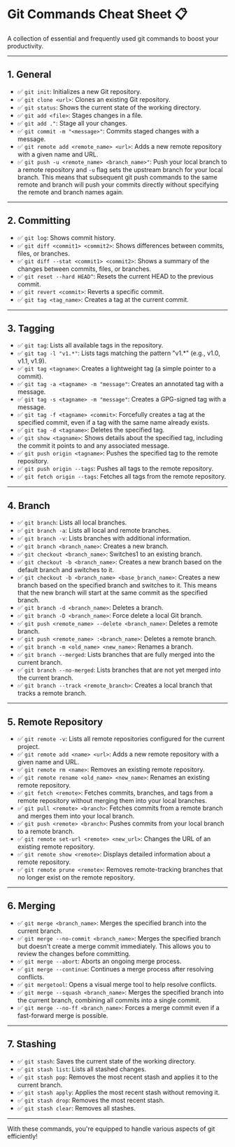 # Git Commands Cheat Sheet 📋

A collection of essential and frequently used git commands to boost your productivity.

---

## 1. General

- ✅ `git init`: Initializes a new Git repository.
- ✅ `git clone <url>`: Clones an existing Git repository.
- ✅ `git status`: Shows the current state of the working directory.
- ✅ `git add <file>`: Stages changes in a file.
- ✅ `git add ."`: Stage all your changes.
- ✅ `git commit -m "<message>"`: Commits staged changes with a message.
- ✅ `git remote add <remote_name> <url>`: Adds a new remote repository with a given name and URL.
- ✅ `git push -u <remote_name> <branch_name>"`: Push your local branch to a remote repository and `-u` flag sets the upstream branch for your local branch. This means that subsequent git push commands to the same remote and branch will push your commits directly without specifying the remote and branch names again.

---

## 2. Committing

- ✅ `git log`: Shows commit history.
- ✅ `git diff <commit1> <commit2>`: Shows differences between commits, files, or branches.
- ✅ `git diff --stat <commit1> <commit2>`: Shows a summary of the changes between commits, files, or branches.
- ✅ `git reset --hard HEAD^`: Resets the current HEAD to the previous commit.
- ✅ `git revert <commit>`: Reverts a specific commit.
- ✅ `git tag <tag_name>`: Creates a tag at the current commit.

---

## 3. Tagging

- ✅ `git tag`: Lists all available tags in the repository.
- ✅ `git tag -l "v1.*"`: Lists tags matching the pattern "v1.\*" (e.g., v1.0, v1.1, v1.9).
- ✅ `git tag <tagname>`: Creates a lightweight tag (a simple pointer to a commit).
- ✅ `git tag -a <tagname> -m "message"`: Creates an annotated tag with a message.
- ✅ `git tag -s <tagname> -m "message"`: Creates a GPG-signed tag with a message.
- ✅ `git tag -f <tagname> <commit>`: Forcefully creates a tag at the specified commit, even if a tag with the same name already exists.
- ✅ `git tag -d <tagname>`: Deletes the specified tag.
- ✅ `git show <tagname>`: Shows details about the specified tag, including the commit it points to and any associated message.
- ✅ `git push origin <tagname>`: Pushes the specified tag to the remote repository.
- ✅ `git push origin --tags`: Pushes all tags to the remote repository.
- ✅ `git fetch origin --tags`: Fetches all tags from the remote repository.

---

## 4. Branch

- ✅ `git branch`: Lists all local branches.
- ✅ `git branch -a`: Lists all local and remote branches.
- ✅ `git branch -v`: Lists branches with additional information.
- ✅ `git branch <branch_name>`: Creates a new branch.
- ✅ `git checkout <branch_name>`: Switches1 to an existing branch.
- ✅ `git checkout -b <branch_name>`: Creates a new branch based on the default branch and switches to it.
- ✅ `git checkout -b <branch_name> <base_branch_name>`: Creates a new branch based on the specified branch and switches to it. This means that the new branch will start at the same commit as the specified branch.
- ✅ `git branch -d <branch_name>`: Deletes a branch.
- ✅ `git branch -D <branch_name>`: Force delete a local Git branch.
- ✅ `git push <remote_name> --delete <branch_name>`: Deletes a remote branch.
- ✅ `git push <remote_name> :<branch_name>`: Deletes a remote branch.
- ✅ `git branch -m <old_name> <new_name>`: Renames a branch.
- ✅ `git branch --merged`: Lists branches that are fully merged into the current branch.
- ✅ `git branch --no-merged`: Lists branches that are not yet merged into the current branch.
- ✅ `git branch --track <remote_branch>`: Creates a local branch that tracks a remote branch.

---

## 5. Remote Repository

- ✅ `git remote -v`: Lists all remote repositories configured for the current project.
- ✅ `git remote add <name> <url>`: Adds a new remote repository with a given name and URL.
- ✅ `git remote rm <name>`: Removes an existing remote repository.
- ✅ `git remote rename <old_name> <new_name>`: Renames an existing remote repository.
- ✅ `git fetch <remote>`: Fetches commits, branches, and tags from a remote repository without merging them into your local branches.
- ✅ `git pull <remote> <branch>`: Fetches commits from a remote branch and merges them into your local branch.
- ✅ `git push <remote> <branch>`: Pushes commits from your local branch to a remote branch.
- ✅ `git remote set-url <remote> <new_url>`: Changes the URL of an existing remote repository.
- ✅ `git remote show <remote>`: Displays detailed information about a remote repository.
- ✅ `git remote prune <remote>`: Removes remote-tracking branches that no longer exist on the remote repository.

---

## 6. Merging

- ✅ `git merge <branch_name>`: Merges the specified branch into the current branch.
- ✅ `git merge --no-commit <branch_name>`: Merges the specified branch but doesn't create a merge commit immediately. This allows you to review the changes before committing.
- ✅ `git merge --abort`: Aborts an ongoing merge process.
- ✅ `git merge --continue`: Continues a merge process after resolving conflicts.
- ✅ `git mergetool`: Opens a visual merge tool to help resolve conflicts.
- ✅ `git merge --squash <branch_name>`: Merges the specified branch into the current branch, combining all commits into a single commit.
- ✅ `git merge --no-ff <branch_name>`: Forces a merge commit even if a fast-forward merge is possible.

---

## 7. Stashing

- ✅ `git stash`: Saves the current state of the working directory.
- ✅ `git stash list`: Lists all stashed changes.
- ✅ `git stash pop`: Removes the most recent stash and applies it to the current branch.
- ✅ `git stash apply`: Applies the most recent stash without removing it.
- ✅ `git stash drop`: Removes the most recent stash.
- ✅ `git stash clear`: Removes all stashes.

---

With these commands, you're equipped to handle various aspects of git efficiently!

